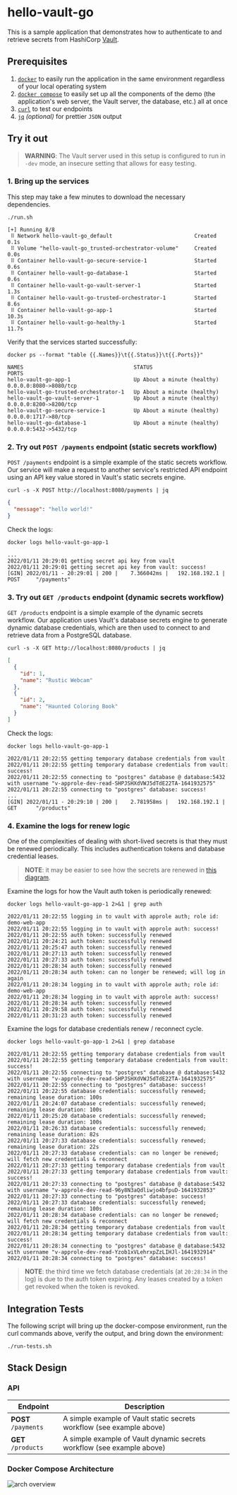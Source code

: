 # hello-vault-go

This is a sample application that demonstrates how to authenticate to and
retrieve secrets from HashiCorp [Vault][vault].

## Prerequisites

1. [`docker`][docker] to easily run the application in the same environment
   regardless of your local operating system
1. [`docker compose`][docker-compose] to easily set up all the components of the
   demo (the application's web server, the Vault server, the database, etc.) all
   at once
1. [`curl`][curl] to test our endpoints
1. [`jq`][jq] _(optional)_ for prettier `JSON` output

## Try it out

> **WARNING**: The Vault server used in this setup is configured to run in
> `-dev` mode, an insecure setting that allows for easy testing.

### 1. Bring up the services

This step may take a few minutes to download the necessary dependencies.

```shell-session
./run.sh
```

```
[+] Running 8/8
 ⠿ Network hello-vault-go_default                          Created        0.1s
 ⠿ Volume "hello-vault-go_trusted-orchestrator-volume"     Created        0.0s
 ⠿ Container hello-vault-go-secure-service-1               Started        0.6s
 ⠿ Container hello-vault-go-database-1                     Started        0.6s
 ⠿ Container hello-vault-go-vault-server-1                 Started        1.3s
 ⠿ Container hello-vault-go-trusted-orchestrator-1         Started        8.6s
 ⠿ Container hello-vault-go-app-1                          Started       10.3s
 ⠿ Container hello-vault-go-healthy-1                      Started       11.7s

```

Verify that the services started successfully:

```shell-session
docker ps --format "table {{.Names}}\t{{.Status}}\t{{.Ports}}"
```

```
NAMES                                   STATUS                        PORTS
hello-vault-go-app-1                    Up About a minute (healthy)   0.0.0.0:8080->8080/tcp
hello-vault-go-trusted-orchestrator-1   Up About a minute (healthy)
hello-vault-go-vault-server-1           Up About a minute (healthy)   0.0.0.0:8200->8200/tcp
hello-vault-go-secure-service-1         Up About a minute (healthy)   0.0.0.0:1717->80/tcp
hello-vault-go-database-1               Up About a minute (healthy)   0.0.0.0:5432->5432/tcp
```

### 2. Try out `POST /payments` endpoint (static secrets workflow)

`POST /payments` endpoint is a simple example of the static secrets workflow.
Our service will make a request to another service's restricted API endpoint
using an API key value stored in Vault's static secrets engine.

```shell-session
curl -s -X POST http://localhost:8080/payments | jq
```

```json
{
  "message": "hello world!"
}
```

Check the logs:

```shell-session
docker logs hello-vault-go-app-1
```

```log
...
2022/01/11 20:29:01 getting secret api key from vault
2022/01/11 20:29:01 getting secret api key from vault: success!
[GIN] 2022/01/11 - 20:29:01 | 200 |    7.366042ms |   192.168.192.1 | POST     "/payments"
```

### 3. Try out `GET /products` endpoint (dynamic secrets workflow)

`GET /products` endpoint is a simple example of the dynamic secrets workflow.
Our application uses Vault's database secrets engine to generate dynamic
database credentials, which are then used to connect to and retrieve data from a
PostgreSQL database.

```shell-session
curl -s -X GET http://localhost:8080/products | jq
```

```json
[
  {
    "id": 1,
    "name": "Rustic Webcam"
  },
  {
    "id": 2,
    "name": "Haunted Coloring Book"
  }
]
```

Check the logs:

```shell-session
docker logs hello-vault-go-app-1
```

```log
2022/01/11 20:22:55 getting temporary database credentials from vault
2022/01/11 20:22:55 getting temporary database credentials from vault: success!
2022/01/11 20:22:55 connecting to "postgres" database @ database:5432 with username "v-approle-dev-read-SHPJSHXdVWJ5dTdE22TA-1641932575"
2022/01/11 20:22:55 connecting to "postgres" database: success!
...
[GIN] 2022/01/11 - 20:29:10 | 200 |    2.781958ms |   192.168.192.1 | GET      "/products"
```

### 4. Examine the logs for renew logic

One of the complexities of dealing with short-lived secrets is that they must be
renewed periodically. This includes authentication tokens and database
credential leases.

> **NOTE**: it may be easier to see how the secrets are renewed in
> [this diagram](images/renew-diagram.svg).

Examine the logs for how the Vault auth token is periodically renewed:

```shell-session
docker logs hello-vault-go-app-1 2>&1 | grep auth
```

```log
2022/01/11 20:22:55 logging in to vault with approle auth; role id: demo-web-app
2022/01/11 20:22:55 logging in to vault with approle auth: success!
2022/01/11 20:22:55 auth token: successfully renewed
2022/01/11 20:24:21 auth token: successfully renewed
2022/01/11 20:25:47 auth token: successfully renewed
2022/01/11 20:27:13 auth token: successfully renewed
2022/01/11 20:27:33 auth token: successfully renewed
2022/01/11 20:28:34 auth token: successfully renewed
2022/01/11 20:28:34 auth token: can no longer be renewed; will log in again
2022/01/11 20:28:34 logging in to vault with approle auth; role id: demo-web-app
2022/01/11 20:28:34 logging in to vault with approle auth: success!
2022/01/11 20:28:34 auth token: successfully renewed
2022/01/11 20:29:58 auth token: successfully renewed
2022/01/11 20:31:23 auth token: successfully renewed
```

Examine the logs for database credentials renew / reconnect cycle.

```shell-session
docker logs hello-vault-go-app-1 2>&1 | grep database
```

```log
2022/01/11 20:22:55 getting temporary database credentials from vault
2022/01/11 20:22:55 getting temporary database credentials from vault: success!
2022/01/11 20:22:55 connecting to "postgres" database @ database:5432 with username "v-approle-dev-read-SHPJSHXdVWJ5dTdE22TA-1641932575"
2022/01/11 20:22:55 connecting to "postgres" database: success!
2022/01/11 20:22:55 database credentials: successfully renewed; remaining lease duration: 100s
2022/01/11 20:24:07 database credentials: successfully renewed; remaining lease duration: 100s
2022/01/11 20:25:20 database credentials: successfully renewed; remaining lease duration: 100s
2022/01/11 20:26:33 database credentials: successfully renewed; remaining lease duration: 82s
2022/01/11 20:27:33 database credentials: successfully renewed; remaining lease duration: 22s
2022/01/11 20:27:33 database credentials: can no longer be renewed; will fetch new credentials & reconnect
2022/01/11 20:27:33 getting temporary database credentials from vault
2022/01/11 20:27:33 getting temporary database credentials from vault: success!
2022/01/11 20:27:33 connecting to "postgres" database @ database:5432 with username "v-approle-dev-read-96y8N3aQdliwjo4bfpuD-1641932853"
2022/01/11 20:27:33 connecting to "postgres" database: success!
2022/01/11 20:27:33 database credentials: successfully renewed; remaining lease duration: 100s
2022/01/11 20:28:34 database credentials: can no longer be renewed; will fetch new credentials & reconnect
2022/01/11 20:28:34 getting temporary database credentials from vault
2022/01/11 20:28:34 getting temporary database credentials from vault: success!
2022/01/11 20:28:34 connecting to "postgres" database @ database:5432 with username "v-approle-dev-read-Yzob1xVLehrxpZzLIHJl-1641932914"
2022/01/11 20:28:34 connecting to "postgres" database: success!
```

> **NOTE**: the third time we fetch database credentials (at `20:28:34` in the
> log) is due to the auth token expiring. Any leases created by a token get
> revoked when the token is revoked.

## Integration Tests

The following script will bring up the docker-compose environment, run the curl
commands above, verify the output, and bring down the environment:

```shell-session
./run-tests.sh
```

## Stack Design

### API

| Endpoint             | Description                                                            |
| -------------------- | ---------------------------------------------------------------------- |
| **POST** `/payments` | A simple example of Vault static secrets workflow (see example above)  |
| **GET** `/products`  | A simple example of Vault dynamic secrets workflow (see example above) |

### Docker Compose Architecture

![arch overview](images/arch-overview.svg)

[vault]:           https://www.vaultproject.io/
[docker]:          https://docs.docker.com/get-docker/
[docker-compose]:  https://docs.docker.com/compose/install/
[curl]:            https://curl.se/
[jq]:              https://stedolan.github.io/jq/
